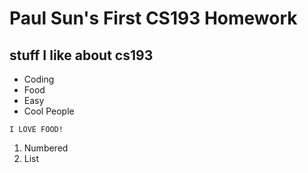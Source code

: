 # Paul Sun's First CS193 Homework


## stuff I like about cs193
- Coding
- Food
- Easy
- Cool People

```
I LOVE FOOD!

```

1. Numbered
2. List

